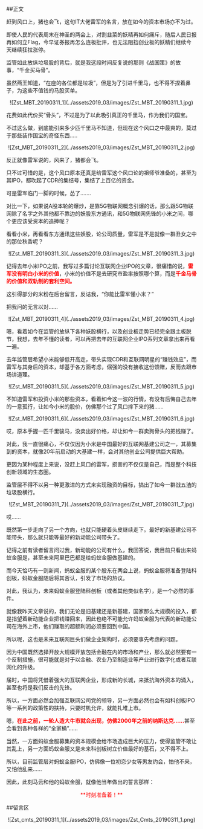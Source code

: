##正文

赶到风口上，猪也会飞，这句IT大佬雷军的名言，放在如今的资本市场亦不为过。

即使人民的代表周末在神圣的两会上，对割韭菜的妖精再如何痛斥，随后人民日报再如何立Flag，今早证券报再怎么连板批评，也无法阻挡创业板的妖精们继续今天继续狂拉涨停。

监管如此放纵垃圾股的背后，就是我这段时间反复说的那则《战国策》的故事，“千金买马骨”。

虽然燕王知道，“在座的各位都是垃圾”，但是为了引进千里马，也不得不捏着鼻子，为这些不值钱的马股买单。

 <div align="center">![Zst_MBT_20190311_1](../assets2019_03/images/Zst_MBT_20190311_1.jpg)</div>

花费如此代价买“骨头”，不过是为了以此吸引真正的千里马，作为我们的国宝。

不过这么做，到底能引来多少匹千里马不知道，但现在这个风口之中最爽的，莫过于那些装作国宝的奇怪东西.....

 <div align="center">![Zst_MBT_20190311_2](../assets2019_03/images/Zst_MBT_20190311_2.jpg)</div>

反正就像雷军说的，风来了，猪都会飞。

只不过可惜的是，这个风口原本还真是给雷军这个风口论的祖师爷准备的，甚至为其IPO，都吹起了CDR的集结号，集结了上百亿的资金。

可是雷军临门一脚的时候，怂了.......

对比一下，如果说A股本轮的爆炒，是靠5G物联网概念引爆的话，那么跟5G物联网除了名字之外其他都不靠边的妖股东方通讯，和5G物联网先锋的小米之间，哪个更应该受资本的追捧呢？

看看小米，再看看东方通讯这些妖股，论公司质量，雷军是不是就像一群丑女之中的那位秋香呢？

 <div align="center">![Zst_MBT_20190311_3](../assets2019_03/images/Zst_MBT_20190311_3.jpg)</div>

记得去年小米IPO之前，我写过多篇讨论互联网企业IPO的文章，很痛惜的说，<font color="red">**雷军没有明白小米的价值**</font>，小米的价值不是去研究市盈率按照哪个算，而是<font color="red">**千金马骨的价值和双轨制的套利空间。**</font>

这引得部分的米粉在后台留言，反诘我，“你能比雷军懂小米？”

把我问的无言以对......

 <div align="center">![Zst_MBT_20190311_4](../assets2019_03/images/Zst_MBT_20190311_4.jpg)</div>

嗯，看着如今在监管的放纵下各种妖股横行，以及创业板走势已经完全跟主板脱节，我想，去年不懂的读者，可以再把去年的互联网企业IPO系列文章拿出来再看一遍。

去年监管层希望小米能够低开高走，带头实现CDR和互联网明星的“赚钱效应”，而雷军与其身后的资本，却基于各方面考虑，倔强的没有接收这份馈赠，反而去跟市场讲道理。

 <div align="center">![Zst_MBT_20190311_5](../assets2019_03/images/Zst_MBT_20190311_5.jpg)</div>

不知道雷军和投资小米的那些资本，看着如今这一波的行情，有没有后悔自己去年的一意孤行，让如今小米的股价，仿佛那个过了风口摔下来的猪......

 <div align="center">![Zst_MBT_20190311_6](../assets2019_03/images/Zst_MBT_20190311_6.jpg)</div>

哎，原本手握一匹千里骏马，没卖出好价格，却让如今一群卖狗骨头的把钱赚了。

对此，我一直很痛心，不仅仅因为小米是中国最好的互联网基建公司之一，其募集到的资本，就像20年前启动的大基建一样，会对其他创业公司提供巨大帮助。

更因为某种程度上来说，没赶上风口的雷军，损害的不仅仅是自己，而是整个科技创新领域的生态圈。

监管层不得不以另一种更激进的方式来实现融资的目标，搞出了如今一群战五渣的垃圾股横行。

 <div align="center">![Zst_MBT_20190311_7](../assets2019_03/images/Zst_MBT_20190311_7.jpg)</div>

哎......

既然第一步走向了另一个方向，也就只能硬着头皮继续走下。最好的新基建公司不能带头，那么就只能等最好的新动能公司带头了。

记得之前有读者留言问过我，新动能的公司有什么，我回答说，我目前只看出来蚂蚁金服是，甚至未来阿里巴巴都是给蚂蚁金服做基建的。

而今天恰巧有一则新闻，蚂蚁金服的某个股东在两会上说，蚂蚁金服将准备登陆科创板，蚂蚁金服随后将其否认，引发了市场的热议。

对此，我认为，未来蚂蚁金服登陆科创板（或者其他类似名字），是一个必然的事件。

就像我昨天文章说的，我们无论是旧基建还是新基建，国家那么大规模的投入，都是指望着新动能企业把钱赚回来，因此也绝不可能允许蚂蚁金服为代表的新动能公司在海外上市，他们赚取的超额利润必须要回到中国。

所以呢，这也是未来互联网巨头们做企业架构时，必须要事先考虑的问题。

因为中国既然选择开放大规模开放包括金融在内的市场和产业，那么就必然要有一个反制措施，很可能就是对于以金融、农业乃至制造业等产业进行数字化或者互联网化的升级。

届时，中国将凭借着强大的互联网企业，形成新的长城，来抵抗海外资本的涌入，甚至也将是我们反击的先锋。

所以，一方面必然会加强互联网公司党的领导，另一方面必然也会有如科创板IPO等一系列的政策性的扶持，只要时机允许，就能扎堆上市。

嗯，<font color="red">**在此之前，一轮人造大牛市就会出现，仿佛2000年之前的纳斯达克......**</font>甚至会看到各种各样的“全家桶”......

当然，一方面蚂蚁金服募集的资本规模会给市场造成巨大的压力，使得监管不敢让其乱上，另一方面蚂蚁金服又是未来科创板树立价值最好的基石，又不得不上。

所以，目前监管层对蚂蚁金服IPO，仿佛像一位初恋少女等男友约会，怕他不来，又怕他乱来......

因此，此刻马云和他的蚂蚁金服，就像他当年做出的誓言那样：

 <div align="center"><font color="red">**时刻准备着！**</font></div> 

##留言区
 <div align="center">![Zst_cmts_20190311_1](../assets2019_03/images/Zst_Cmts_20190311_1.png)</div>